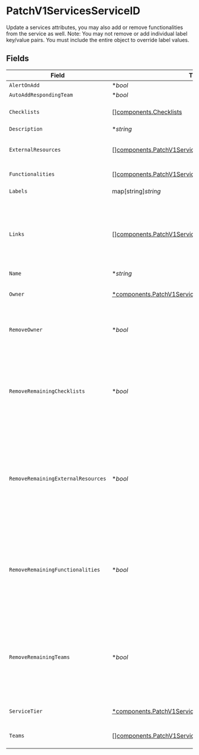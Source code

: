 # PatchV1ServicesServiceID

Update a services attributes, you may also add or remove functionalities from the service as well.
Note: You may not remove or add individual label key/value pairs. You must include the entire object to override label values.



## Fields

| Field                                                                                                                                                                                                        | Type                                                                                                                                                                                                         | Required                                                                                                                                                                                                     | Description                                                                                                                                                                                                  |
| ------------------------------------------------------------------------------------------------------------------------------------------------------------------------------------------------------------ | ------------------------------------------------------------------------------------------------------------------------------------------------------------------------------------------------------------ | ------------------------------------------------------------------------------------------------------------------------------------------------------------------------------------------------------------ | ------------------------------------------------------------------------------------------------------------------------------------------------------------------------------------------------------------ |
| `AlertOnAdd`                                                                                                                                                                                                 | **bool*                                                                                                                                                                                                      | :heavy_minus_sign:                                                                                                                                                                                           | N/A                                                                                                                                                                                                          |
| `AutoAddRespondingTeam`                                                                                                                                                                                      | **bool*                                                                                                                                                                                                      | :heavy_minus_sign:                                                                                                                                                                                           | N/A                                                                                                                                                                                                          |
| `Checklists`                                                                                                                                                                                                 | [][components.Checklists](../../models/components/checklists.md)                                                                                                                                             | :heavy_minus_sign:                                                                                                                                                                                           | Array of checklist IDs to attach to the service                                                                                                                                                              |
| `Description`                                                                                                                                                                                                | **string*                                                                                                                                                                                                    | :heavy_minus_sign:                                                                                                                                                                                           | N/A                                                                                                                                                                                                          |
| `ExternalResources`                                                                                                                                                                                          | [][components.PatchV1ServicesServiceIDExternalResources](../../models/components/patchv1servicesserviceidexternalresources.md)                                                                               | :heavy_minus_sign:                                                                                                                                                                                           | An array of external resources to attach to this service.                                                                                                                                                    |
| `Functionalities`                                                                                                                                                                                            | [][components.PatchV1ServicesServiceIDFunctionalities](../../models/components/patchv1servicesserviceidfunctionalities.md)                                                                                   | :heavy_minus_sign:                                                                                                                                                                                           | An array of functionalities                                                                                                                                                                                  |
| `Labels`                                                                                                                                                                                                     | map[string]*string*                                                                                                                                                                                          | :heavy_minus_sign:                                                                                                                                                                                           | A hash of label keys and values                                                                                                                                                                              |
| `Links`                                                                                                                                                                                                      | [][components.PatchV1ServicesServiceIDLinks](../../models/components/patchv1servicesserviceidlinks.md)                                                                                                       | :heavy_minus_sign:                                                                                                                                                                                           | An array of links to associate with this service. This will remove all links not present in the patch. Only acts if 'links' key is included in the payload.                                                  |
| `Name`                                                                                                                                                                                                       | **string*                                                                                                                                                                                                    | :heavy_minus_sign:                                                                                                                                                                                           | N/A                                                                                                                                                                                                          |
| `Owner`                                                                                                                                                                                                      | [*components.PatchV1ServicesServiceIDOwner](../../models/components/patchv1servicesserviceidowner.md)                                                                                                        | :heavy_minus_sign:                                                                                                                                                                                           | An object representing a Team that owns the service                                                                                                                                                          |
| `RemoveOwner`                                                                                                                                                                                                | **bool*                                                                                                                                                                                                      | :heavy_minus_sign:                                                                                                                                                                                           | If you are trying to remove a team as an owner from a service, set this to 'true'                                                                                                                            |
| `RemoveRemainingChecklists`                                                                                                                                                                                  | **bool*                                                                                                                                                                                                      | :heavy_minus_sign:                                                                                                                                                                                           | If set to true, any checklists tagged on the service that are not included in the given array will be removed. Set this to true if you want to do a replacement operation for the checklists                 |
| `RemoveRemainingExternalResources`                                                                                                                                                                           | **bool*                                                                                                                                                                                                      | :heavy_minus_sign:                                                                                                                                                                                           | If set to true, any external_resources tagged on the service that are not included in the given array will be removed. Set this to true if you want to do a replacement operation for the external_resources |
| `RemoveRemainingFunctionalities`                                                                                                                                                                             | **bool*                                                                                                                                                                                                      | :heavy_minus_sign:                                                                                                                                                                                           | If set to true, any functionalities tagged on the service that are not included in the given array will be removed. Set this to true if you want to do a replacement operation for the functionalities       |
| `RemoveRemainingTeams`                                                                                                                                                                                       | **bool*                                                                                                                                                                                                      | :heavy_minus_sign:                                                                                                                                                                                           | If set to true, any teams tagged on the service that are not included in the given array will be removed. Set this to true if you want to do a replacement operation for the teams                           |
| `ServiceTier`                                                                                                                                                                                                | [*components.PatchV1ServicesServiceIDServiceTier](../../models/components/patchv1servicesserviceidservicetier.md)                                                                                            | :heavy_minus_sign:                                                                                                                                                                                           | Integer representing service tier                                                                                                                                                                            |
| `Teams`                                                                                                                                                                                                      | [][components.PatchV1ServicesServiceIDTeams](../../models/components/patchv1servicesserviceidteams.md)                                                                                                       | :heavy_minus_sign:                                                                                                                                                                                           | An array of teams to attach to this service.                                                                                                                                                                 |